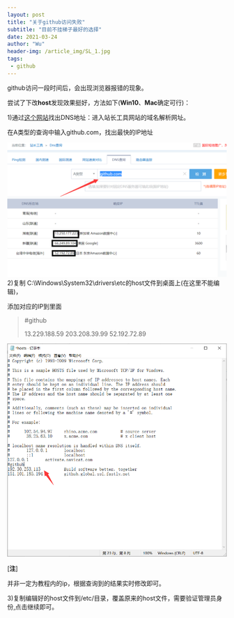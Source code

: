 ```yaml
---
layout: post
title: "关于github访问失败"
subtitle: "目前不挂梯子最好的选择"
date: 2021-03-24
author: "Wu"
header-img: /article_img/SL_1.jpg
tags: 
 - github
---
```


github访问一段时间后，会出现浏览器报错的现象。

尝试了下改**host**发现效果挺好，方法如下(**Win10**、**Mac**确定可行)：

1)通过[这个网站](http://tool.chinaz.com/dns/ )找出DNS地址：进入站长工具网站的域名解析网址。

在A类型的查询中输入github.com，找出最快的IP地址

![](/article_img/0324_01.png)2)复制 C:\Windows\System32\drivers\etc的host文件到桌面上(在这里不能编辑)，

添加对应的IP到里面

>#github
>
>13.229.188.59
>203.208.39.99
>52.192.72.89

![](/article_img/0324_02.png)

[**注**]

并非一定为教程内的ip，根据查询到的结果实时修改即可。

3)复制编辑好的host文件到/etc/目录，覆盖原来的host文件，需要验证管理员身份,点击继续即可。

